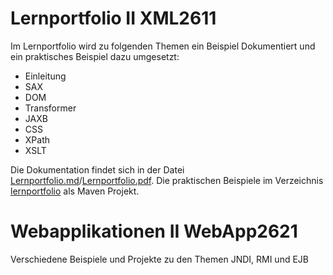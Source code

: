 # Lernportfolio II XML2611

Im Lernportfolio wird zu folgenden Themen ein Beispiel Dokumentiert und ein praktisches Beispiel dazu umgesetzt:
* Einleitung
* SAX
* DOM
* Transformer
* JAXB
* CSS
* XPath
* XSLT

Die Dokumentation findet sich in der Datei [Lernportfolio.md](2611_XML/Lernportfolio.md)/[Lernportfolio.pdf](2611_XML/Lernportfolio.pdf). Die praktischen Beispiele im Verzeichnis [lernportfolio](2611_XML/lernportfolio) als Maven Projekt.

# Webapplikationen II WebApp2621

Verschiedene Beispiele und Projekte zu den Themen JNDI, RMI und EJB
